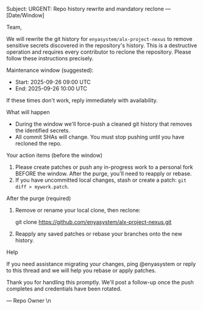 Subject: URGENT: Repo history rewrite and mandatory reclone — [Date/Window]

Team,

We will rewrite the git history for `enyasystem/alx-project-nexus` to remove sensitive secrets discovered in the repository's history. This is a destructive operation and requires every contributor to reclone the repository. Please follow these instructions precisely.

Maintenance window (suggested):
- Start: 2025-09-26 09:00 UTC
- End: 2025-09-26 10:00 UTC

If these times don't work, reply immediately with availability.

What will happen

- During the window we'll force-push a cleaned git history that removes the identified secrets.
- All commit SHAs will change. You must stop pushing until you have recloned the repo.

Your action items (before the window)

1) Please create patches or push any in-progress work to a personal fork BEFORE the window. After the purge, you'll need to reapply or rebase.
2) If you have uncommitted local changes, stash or create a patch: `git diff > mywork.patch`.

After the purge (required)

1) Remove or rename your local clone, then reclone:

    git clone https://github.com/enyasystem/alx-project-nexus.git

2) Reapply any saved patches or rebase your branches onto the new history.

Help

If you need assistance migrating your changes, ping @enyasystem or reply to this thread and we will help you rebase or apply patches.

Thank you for handling this promptly. We'll post a follow-up once the push completes and credentials have been rotated.

— Repo Owner
\n
